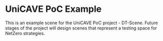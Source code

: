 # UniCAVE PoC Example

This is an example scene for the UniCAVE PoC project - DT-Scene.
Future stages of the project will design scenes that represent a testing space for NetZero strategies.
